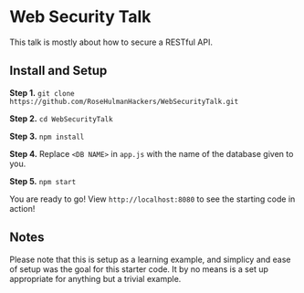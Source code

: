 # Web Security Talk

This talk is mostly about how to secure a RESTful API. 

## Install and Setup

**Step 1.** `git clone https://github.com/RoseHulmanHackers/WebSecurityTalk.git`

**Step 2.** `cd WebSecurityTalk`

**Step 3.** `npm install`

**Step 4.** Replace `<DB NAME>` in `app.js` with the name of the database given to you.

**Step 5.** `npm start`

You are ready to go! View `http://localhost:8080` to see the starting code in action!

## Notes

Please note that this is setup as a learning example, and simplicy and ease of setup
was the goal for this starter code. It by no means is a set up appropriate for anything
but a trivial example.
